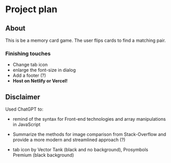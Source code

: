 # Project plan

## About

This is be a memory card game. The user flips cards to find a matching pair.

### Finishing touches

- Change tab icon
- enlarge the font-size in dialog
- Add a footer (?)
- **Host on Netlify or Vercel!**

## Disclaimer

Used ChatGPT to:

- remind of the syntax for Front-end technologies and array manipulations in JavaScript
- Summarize the methods for image comparison from Stack-Overflow and provide a more modern and streamlined approach (?)

- tab icon by Vector Tank (black and no background), Prosymbols Premium (black background)
